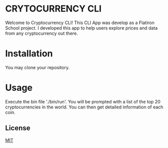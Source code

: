 
# CRYTOCURRENCY CLI
Welcome to Cryptocurrency CLI! This CLI App was develop as a Flatiron School project. I developed this app to help users explore prices and data from any cryptocurrency out there.

# Installation
You may clone your repository.

# Usage
Execute the bin file './bin/run'. You will be prompted with a list of the top 20 cryptocurrencies in the world. You can then get detailed information of each coin. 

## License
[MIT](https://choosealicense.com/licenses/mit/)